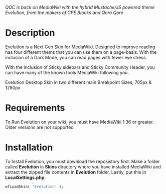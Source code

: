 _QQC is back on MediaWiki with the hybrid Mustache/JS powered theme Evelution, from the makers of CPE Blocks and Qora Qore_

# Description
Evelution is a Next Gen Skin for MediaWiki. Designed to improve reading has four different thems that you can use them on a page-basis. With the inclusion of a Dark Mode, you can read pages with fewer eye stress.

With the inclusion of Sticky sidebars and Sticky Community Header, you can have many of the known tools MediaWiki following you.

Evelution Desktop Skin in two different main Breakpoint Sizes, 705px & 1280px

# Requirements
To Run Evelution on your wiki, you must have MediaWiki 1.36 or greater. Older versions are not supported

# Installation
To Install Evelution, you must download the reposistory first. Make a folder called **Evelution** in **Skins** diractory where you have installed MediaWiki and extract the zipped file contents in **Evelution** folder.  Lastly, put this in **LocalSettings.php**:
```php
wfLoadSkin( 'Evelution' );
```
